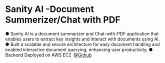 # Sanity AI -Document Summerizer/Chat with PDF

● Sanity AI is a document summarizer and Chat-with-PDF application that enables users to extract key insights and 
interact with documents using AI. 
● Built a scalable and secure architecture for easy document handling and enabled interactive document querying, 
enhancing user productivity. 
● Backend Deployed on AWS EC2 :[@Github](https://github.com/Piyushxz/DocumentSummerizer_Backend)

